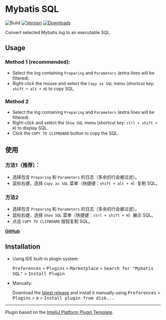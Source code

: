 # Mybatis SQL

![Build](https://github.com/lurunze/mybatis-sql/workflows/Build/badge.svg)
[![Version](https://img.shields.io/jetbrains/plugin/v/14844-mybatis-sql.svg)](https://plugins.jetbrains.com/plugin/14844-mybatis-sql)
[![Downloads](https://img.shields.io/jetbrains/plugin/d/14844-mybatis-sql.svg)](https://plugins.jetbrains.com/plugin/14844-mybatis-sql)


<!-- Plugin description -->
Convert selected Mybatis log to an executable SQL. 
## Usage
### Method 1 (recommended):
* Select the log containing `Preparing` and `Parameters` (extra lines will be filtered).
* Right-click the mouse and select the `Copy as SQL` menu (shortcut key: `shift + alt + H`) to copy SQL.
### Method 2
* Select the log containing `Preparing` and `Parameters` (extra lines will be filtered).
* Right-click and select the `Show SQL` menu (shortcut key: `ctrl + shift + H`) to display SQL.
* Click the `COPY TO CLIPBOARD` button to copy the SQL.

## 使用
### 方法1（推荐）：
* 选择包含 `Preparing` 和 `Parameters` 的日志（多余的行会被过滤）。
* 鼠标右键，选择 `Copy as SQL` 菜单（快捷键：`shift + alt + H`）复制 SQL。
### 方法2
* 选择包含 `Preparing` 和 `Parameters` 的日志（多余的行会被过滤）。
* 鼠标右键，选择 `Show SQL` 菜单（快捷键：`ctrl + shift + H`）展示 SQL。
* 点击 `COPY TO CLIPBOARD` 按钮复制 SQL。

<b>
<a href="https://github.com/lurunze/mybatis-sql">GitHub</a><br>
</b>
<!-- Plugin description end -->

## Installation

- Using IDE built-in plugin system:
  
  <kbd>Preferences</kbd> > <kbd>Plugins</kbd> > <kbd>Marketplace</kbd> > <kbd>Search for "Mybatis SQL"</kbd> >
  <kbd>Install Plugin</kbd>
  
- Manually:

  Download the [latest release](https://github.com/lurunze/mybatis-sql/releases/latest) and install it manually using
  <kbd>Preferences</kbd> > <kbd>Plugins</kbd> > <kbd>⚙️</kbd> > <kbd>Install plugin from disk...</kbd>


---
Plugin based on the [IntelliJ Platform Plugin Template][template].

[template]: https://github.com/JetBrains/intellij-platform-plugin-template
